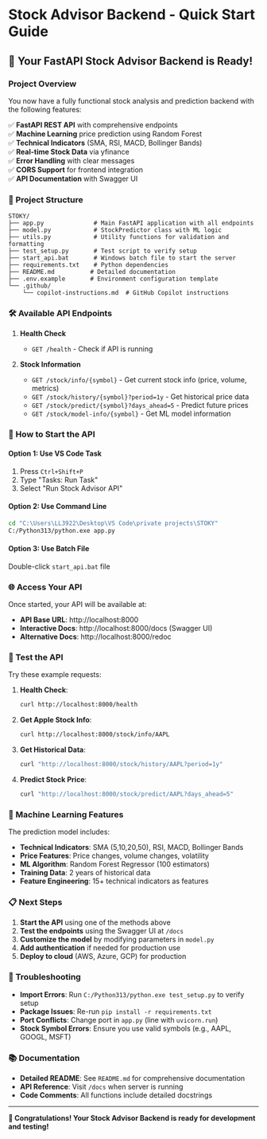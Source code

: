# Stock Advisor Backend - Quick Start Guide

## 🚀 Your FastAPI Stock Advisor Backend is Ready!

### Project Overview
You now have a fully functional stock analysis and prediction backend with the following features:

✅ **FastAPI REST API** with comprehensive endpoints  
✅ **Machine Learning** price prediction using Random Forest  
✅ **Technical Indicators** (SMA, RSI, MACD, Bollinger Bands)  
✅ **Real-time Stock Data** via yfinance  
✅ **Error Handling** with clear messages  
✅ **CORS Support** for frontend integration  
✅ **API Documentation** with Swagger UI  

### 📁 Project Structure
```
STOKY/
├── app.py              # Main FastAPI application with all endpoints
├── model.py            # StockPredictor class with ML logic
├── utils.py            # Utility functions for validation and formatting
├── test_setup.py       # Test script to verify setup
├── start_api.bat       # Windows batch file to start the server
├── requirements.txt    # Python dependencies
├── README.md          # Detailed documentation
├── .env.example       # Environment configuration template
└── .github/
    └── copilot-instructions.md  # GitHub Copilot instructions
```

### 🛠️ Available API Endpoints

1. **Health Check**
   - `GET /health` - Check if API is running

2. **Stock Information**
   - `GET /stock/info/{symbol}` - Get current stock info (price, volume, metrics)
   - `GET /stock/history/{symbol}?period=1y` - Get historical price data
   - `GET /stock/predict/{symbol}?days_ahead=5` - Predict future prices
   - `GET /stock/model-info/{symbol}` - Get ML model information

### 🚦 How to Start the API

#### Option 1: Use VS Code Task
1. Press `Ctrl+Shift+P`
2. Type "Tasks: Run Task"
3. Select "Run Stock Advisor API"

#### Option 2: Use Command Line
```bash
cd "C:\Users\LL3922\Desktop\VS Code\private projects\STOKY"
C:/Python313/python.exe app.py
```

#### Option 3: Use Batch File
Double-click `start_api.bat` file

### 🌐 Access Your API

Once started, your API will be available at:
- **API Base URL**: http://localhost:8000
- **Interactive Docs**: http://localhost:8000/docs (Swagger UI)
- **Alternative Docs**: http://localhost:8000/redoc

### 🧪 Test the API

Try these example requests:

1. **Health Check**:
   ```bash
   curl http://localhost:8000/health
   ```

2. **Get Apple Stock Info**:
   ```bash
   curl http://localhost:8000/stock/info/AAPL
   ```

3. **Get Historical Data**:
   ```bash
   curl "http://localhost:8000/stock/history/AAPL?period=1y"
   ```

4. **Predict Stock Price**:
   ```bash
   curl "http://localhost:8000/stock/predict/AAPL?days_ahead=5"
   ```

### 🔧 Machine Learning Features

The prediction model includes:
- **Technical Indicators**: SMA (5,10,20,50), RSI, MACD, Bollinger Bands
- **Price Features**: Price changes, volume changes, volatility
- **ML Algorithm**: Random Forest Regressor (100 estimators)
- **Training Data**: 2 years of historical data
- **Feature Engineering**: 15+ technical indicators as features

### 📋 Next Steps

1. **Start the API** using one of the methods above
2. **Test the endpoints** using the Swagger UI at `/docs`
3. **Customize the model** by modifying parameters in `model.py`
4. **Add authentication** if needed for production use
5. **Deploy to cloud** (AWS, Azure, GCP) for production

### 🐛 Troubleshooting

- **Import Errors**: Run `C:/Python313/python.exe test_setup.py` to verify setup
- **Package Issues**: Re-run `pip install -r requirements.txt`
- **Port Conflicts**: Change port in `app.py` (line with `uvicorn.run`)
- **Stock Symbol Errors**: Ensure you use valid symbols (e.g., AAPL, GOOGL, MSFT)

### 📚 Documentation

- **Detailed README**: See `README.md` for comprehensive documentation
- **API Reference**: Visit `/docs` when server is running
- **Code Comments**: All functions include detailed docstrings

---

**🎉 Congratulations! Your Stock Advisor Backend is ready for development and testing!**
